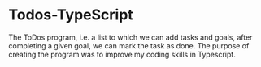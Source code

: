 # Todos-TypeScript
The ToDos program, i.e. a list to which we can add tasks and goals, 
after completing a given goal, we can mark the task as done. The purpose of creating the program was to improve my coding skills in Typescript.
